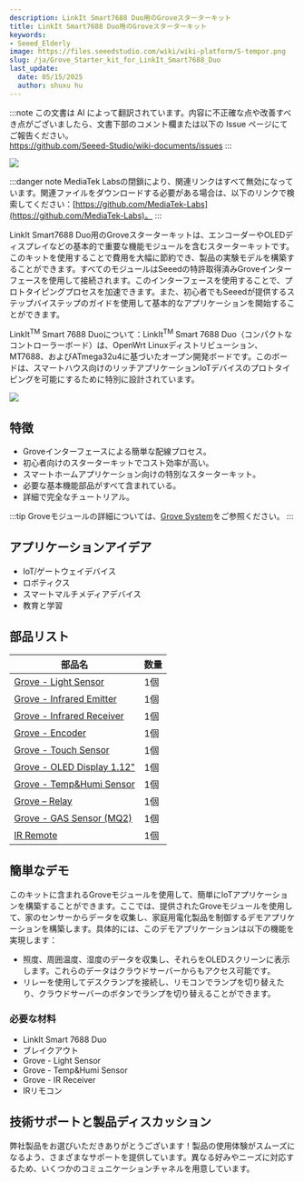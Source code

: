 ```yaml
---
description: LinkIt Smart7688 Duo用のGroveスターターキット
title: LinkIt Smart7688 Duo用のGroveスターターキット
keywords:
- Seeed_Elderly
image: https://files.seeedstudio.com/wiki/wiki-platform/S-tempor.png
slug: /ja/Grove_Starter_kit_for_LinkIt_Smart7688_Duo
last_update:
  date: 05/15/2025
  author: shuxu hu
---
```

:::note
この文書は AI によって翻訳されています。内容に不正確な点や改善すべき点がございましたら、文書下部のコメント欄または以下の Issue ページにてご報告ください。  
https://github.com/Seeed-Studio/wiki-documents/issues
:::

![](https://files.seeedstudio.com/wiki/Grove_Starter_kit_for_LinkIt_Smart7688_Duo/img/Grove_Starter_kit_for_LinkIt_Smart7688_Duo_Product_view_1200_s.jpg)

:::danger note
MediaTek Labsの閉鎖により、関連リンクはすべて無効になっています。関連ファイルをダウンロードする必要がある場合は、以下のリンクで検索してください：[https://github.com/MediaTek-Labs](https://github.com/MediaTek-Labs)。
:::

LinkIt Smart7688 Duo用のGroveスターターキットは、エンコーダーやOLEDディスプレイなどの基本的で重要な機能モジュールを含むスターターキットです。このキットを使用することで費用を大幅に節約でき、製品の実験モデルを構築することができます。すべてのモジュールはSeeedの特許取得済みGroveインターフェースを使用して接続されます。このインターフェースを使用することで、プロトタイピングプロセスを加速できます。また、初心者でもSeeedが提供するステップバイステップのガイドを使用して基本的なアプリケーションを開始することができます。

LinkIt<sup>TM</sup> Smart 7688 Duoについて：LinkIt<sup>TM</sup> Smart 7688 Duo（コンパクトなコントローラーボード）は、OpenWrt Linuxディストリビューション、MT7688、およびATmega32u4に基づいたオープン開発ボードです。このボードは、スマートハウス向けのリッチアプリケーションIoTデバイスのプロトタイピングを可能にするために特別に設計されています。

[![](https://files.seeedstudio.com/wiki/common/Get_One_Now_Banner.png)](https://www.seeedstudio.com/depot/Grove-Starter-Kit-for-LinkIt-7688-Duo-p-2551.html)

特徴
--------

- Groveインターフェースによる簡単な配線プロセス。
- 初心者向けのスターターキットでコスト効率が高い。
- スマートホームアプリケーション向けの特別なスターターキット。
- 必要な基本機能部品がすべて含まれている。
- 詳細で完全なチュートリアル。

:::tip
    Groveモジュールの詳細については、[Grove System](https://wiki.seeedstudio.com/ja/Grove_System/)をご参照ください。
:::

アプリケーションアイデア
-----------------

- IoT/ゲートウェイデバイス
- ロボティクス
- スマートマルチメディアデバイス
- 教育と学習

部品リスト
----------

| 部品名                                                                                                     | 数量     |
|------------------------------------------------------------------------------------------------------------|----------|
| [Grove - Light Sensor](https://www.seeedstudio.com/depot/Grove-Light-Sensor-p-746.html?cPath=25_27)         | 1個      |
| [Grove - Infrared Emitter](https://www.seeedstudio.com/depot/Grove-Infrared-Emitter-p-993.html?cPath=19_23) | 1個      |
| [Grove - Infrared Receiver](https://www.seeedstudio.com/depot/Grove-Infrared-Receiver-p-994.html)           | 1個      |
| [Grove - Encoder](https://www.seeedstudio.com/depot/Grove-Encoder-p-1352.html)                              | 1個      |
| [Grove - Touch Sensor](https://www.seeedstudio.com/depot/Grove-Touch-Sensor-p-747.html)                     | 1個      |
| [Grove - OLED Display 1.12"](https://www.seeedstudio.com/depot/Grove-OLED-Display-112-p-781.html)           | 1個      |
| [Grove - Temp&Humi Sensor](https://www.seeedstudio.com/depot/Grove-TempHumi-Sensor-p-745.html)              | 1個      |
| [Grove – Relay](https://www.seeedstudio.com/depot/Grove-Relay-p-769.html)                                   | 1個      |
| [Grove - GAS Sensor (MQ2)](https://www.seeedstudio.com/depot/Grove-Gas-SensorMQ2-p-937.html)                | 1個      |
| [IR Remote](https://www.seeedstudio.com/depot/DSLR-Universal-Interval-IR-Remote-p-1927.html)                | 1個      |

簡単なデモ
-------------

このキットに含まれるGroveモジュールを使用して、簡単にIoTアプリケーションを構築することができます。ここでは、提供されたGroveモジュールを使用して、家のセンサーからデータを収集し、家庭用電化製品を制御するデモアプリケーションを構築します。具体的には、このデモアプリケーションは以下の機能を実現します：

- 照度、周囲温度、湿度のデータを収集し、それらをOLEDスクリーンに表示します。これらのデータはクラウドサーバーからもアクセス可能です。
- リレーを使用してデスクランプを接続し、リモコンでランプを切り替えたり、クラウドサーバーのボタンでランプを切り替えることができます。

### 必要な材料

- LinkIt Smart 7688 Duo
- ブレイクアウト
- Grove - Light Sensor
- Grove - Temp&Humi Sensor
- Grove - IR Receiver
- IRリモコン

<!-- このMarkdownファイルはhttps://www.seeedstudio.com/wiki/Grove_Starter_kit_for_LinkIt_Smart7688_Duoから作成されました -->

## 技術サポートと製品ディスカッション

弊社製品をお選びいただきありがとうございます！製品の使用体験がスムーズになるよう、さまざまなサポートを提供しています。異なる好みやニーズに対応するため、いくつかのコミュニケーションチャネルを用意しています。

<div class="button_tech_support_container">
<a href="https://forum.seeedstudio.com/" class="button_forum"></a> 
<a href="https://www.seeedstudio.com/contacts" class="button_email"></a>
</div>

<div class="button_tech_support_container">
<a href="https://discord.gg/eWkprNDMU7" class="button_discord"></a> 
<a href="https://github.com/Seeed-Studio/wiki-documents/discussions/69" class="button_discussion"></a>
</div>